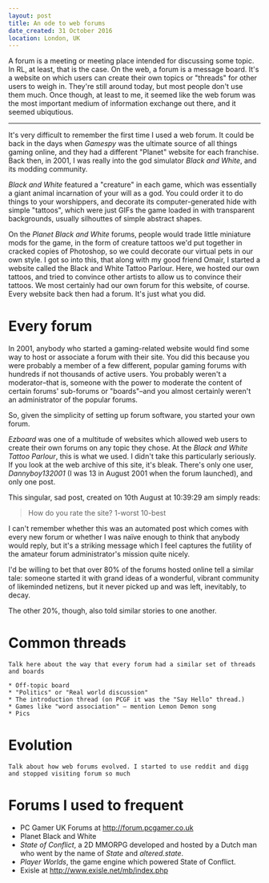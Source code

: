 ```yaml
---
layout: post
title: An ode to web forums
date_created: 31 October 2016
location: London, UK
---
```


A forum is a meeting or meeting place intended for discussing some topic. In
RL, at least, that is the case. On the web, a forum is a message board. It's a
website on which users can create their own topics or "threads" for other users
to weigh in. They're still around today, but most people don't use them much.
Once though, at least to me, it seemed like the web forum was the most important
medium of information exchange out there, and it seemed ubiqutious.

---

It's very difficult to remember the first time I used a web forum. It could be
back in the days when _Gamespy_ was the ultimate source of all things gaming
online, and they had a different "Planet" website for each franchise. Back then,
in 2001, I was really into the god simulator _Black and White_, and its modding
community.

_Black and White_ featured a "creature" in each game, which was
essentially a giant animal incarnation of your will as a god. You could order it
to do things to your worshippers, and decorate its computer-generated hide with
simple "tattoos", which were just GIFs the game loaded in with transparent
backgrounds, usually silhouttes of simple abstract shapes.

On the _Planet Black and White_ forums, people would trade little miniature mods
for the game, in the form of creature tattoos we'd put together in cracked
copies of Photoshop, so we could decorate our virtual pets in our own style. I
got so into this, that along with my good friend Omair, I started a website
called the Black and White Tattoo Parlour. Here, we hosted our own tattoos, and
tried to convince other artists to allow us to convince their tattoos. We most
certainly had our own forum for this website, of course. Every website back then
had a forum. It's just what you did.

# Every forum

In 2001, anybody who started a gaming-related website would find some way to
host or associate a forum with their site. You did this because you were
probably a member of a few different, popular gaming forums with hundreds if not
thousands of active users. You probably weren't a moderator–that is, someone
with the power to moderate the content of certain forums' sub-forums or
"boards"–and you almost certainly weren't an administrator of the popular
forums.

So, given the simplicity of setting up forum software, you started your own
forum.

_Ezboard_ was one of a multitude of websites which allowed web users to create
their own forums on any topic they chose. At the _Black and White Tattoo
Parlour_, this is what we used. I didn't take this particularly seriously. If
you look at the web archive of this site, it's bleak. There's only one user,
_Dannyboy132001_ (I was 13 in August 2001 when the forum launched), and only
one post.

This singular, sad post, created on 10th August at 10:39:29 am simply reads:

> How do you rate the site?
> 1-worst
> 10-best

I can't remember whether this was an automated post which comes with every new
forum or whether I was naïve enough to think that anybody would reply, but it's
a striking message which I feel captures the futility of the amateur forum
administrator's mission quite nicely.

I'd be willing to bet that over 80% of the forums hosted online tell a similar
tale: someone started it with grand ideas of a wonderful, vibrant community of
likeminded netizens, but it never picked up and was left, inevitably, to decay.

The other 20%, though, also told similar stories to one another.

# Common threads

```
Talk here about the way that every forum had a similar set of threads and boards

* Off-topic board
* "Politics" or "Real world discussion"
* The introduction thread (on PCGF it was the "Say Hello" thread.)
* Games like "word association" – mention Lemon Demon song
* Pics
```

# Evolution

```
Talk about how web forums evolved. I started to use reddit and digg and stopped visiting forum so much
```

# Forums I used to frequent

* PC Gamer UK Forums at http://forum.pcgamer.co.uk
* Planet Black and White
* _State of Conflict_, a 2D MMORPG developed and hosted by a Dutch man who went
by the name of _State_ and _altered.state_.
* _Player Worlds_, the game engine which powered State of Conflict.
* Exisle at http://www.exisle.net/mb/index.php